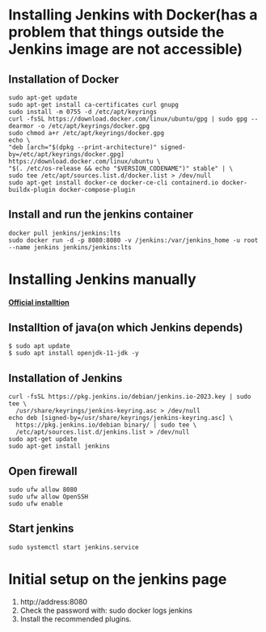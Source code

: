 # Installing Jenkins with Docker(has a problem that things outside the Jenkins image are not accessible)
## Installation of Docker
~~~
sudo apt-get update
sudo apt-get install ca-certificates curl gnupg
sudo install -m 0755 -d /etc/apt/keyrings
curl -fsSL https://download.docker.com/linux/ubuntu/gpg | sudo gpg --dearmor -o /etc/apt/keyrings/docker.gpg
sudo chmod a+r /etc/apt/keyrings/docker.gpg
echo \
"deb [arch="$(dpkg --print-architecture)" signed-by=/etc/apt/keyrings/docker.gpg] https://download.docker.com/linux/ubuntu \
"$(. /etc/os-release && echo "$VERSION_CODENAME")" stable" | \
sudo tee /etc/apt/sources.list.d/docker.list > /dev/null
sudo apt-get install docker-ce docker-ce-cli containerd.io docker-buildx-plugin docker-compose-plugin
~~~

## Install and run the jenkins container
~~~
docker pull jenkins/jenkins:lts
sudo docker run -d -p 8080:8080 -v /jenkins:/var/jenkins_home -u root --name jenkins jenkins/jenkins:lts
~~~

# Installing Jenkins manually
#### [Official installtion](https://www.jenkins.io/doc/book/installing/linux/)
## Installtion of java(on which Jenkins depends)
~~~
$ sudo apt update
$ sudo apt install openjdk-11-jdk -y
~~~
## Installation of Jenkins
~~~
curl -fsSL https://pkg.jenkins.io/debian/jenkins.io-2023.key | sudo tee \
  /usr/share/keyrings/jenkins-keyring.asc > /dev/null
echo deb [signed-by=/usr/share/keyrings/jenkins-keyring.asc] \
  https://pkg.jenkins.io/debian binary/ | sudo tee \
  /etc/apt/sources.list.d/jenkins.list > /dev/null
sudo apt-get update
sudo apt-get install jenkins
~~~
## Open firewall
~~~
sudo ufw allow 8080
sudo ufw allow OpenSSH
sudo ufw enable
~~~
## Start jenkins
~~~
sudo systemctl start jenkins.service
~~~

# Initial setup on the jenkins page
1. http://address:8080
2. Check the password with: sudo docker logs jenkins
3. Install the recommended plugins.
